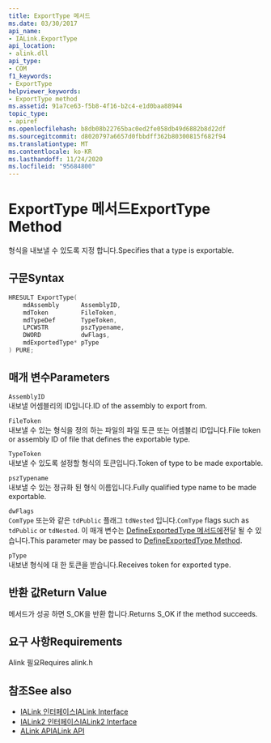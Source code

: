 ```yaml
---
title: ExportType 메서드
ms.date: 03/30/2017
api_name:
- IALink.ExportType
api_location:
- alink.dll
api_type:
- COM
f1_keywords:
- ExportType
helpviewer_keywords:
- ExportType method
ms.assetid: 91a7ce63-f5b8-4f16-b2c4-e1d0baa88944
topic_type:
- apiref
ms.openlocfilehash: b8db08b22765bac0ed2fe058db49d6882b8d22df
ms.sourcegitcommit: d8020797a6657d0fbbdff362b80300815f682f94
ms.translationtype: MT
ms.contentlocale: ko-KR
ms.lasthandoff: 11/24/2020
ms.locfileid: "95684800"
---
```

# <a name="exporttype-method"></a><span data-ttu-id="02e47-102">ExportType 메서드</span><span class="sxs-lookup"><span data-stu-id="02e47-102">ExportType Method</span></span>

<span data-ttu-id="02e47-103">형식을 내보낼 수 있도록 지정 합니다.</span><span class="sxs-lookup"><span data-stu-id="02e47-103">Specifies that a type is exportable.</span></span>  
  
## <a name="syntax"></a><span data-ttu-id="02e47-104">구문</span><span class="sxs-lookup"><span data-stu-id="02e47-104">Syntax</span></span>  
  
```cpp  
HRESULT ExportType(  
    mdAssembly      AssemblyID,  
    mdToken         FileToken,  
    mdTypeDef       TypeToken,  
    LPCWSTR         pszTypename,  
    DWORD           dwFlags,  
    mdExportedType* pType  
) PURE;  
```  
  
## <a name="parameters"></a><span data-ttu-id="02e47-105">매개 변수</span><span class="sxs-lookup"><span data-stu-id="02e47-105">Parameters</span></span>  

 `AssemblyID`  
 <span data-ttu-id="02e47-106">내보낼 어셈블리의 ID입니다.</span><span class="sxs-lookup"><span data-stu-id="02e47-106">ID of the assembly to export from.</span></span>  
  
 `FileToken`  
 <span data-ttu-id="02e47-107">내보낼 수 있는 형식을 정의 하는 파일의 파일 토큰 또는 어셈블리 ID입니다.</span><span class="sxs-lookup"><span data-stu-id="02e47-107">File token or assembly ID of file that defines the exportable type.</span></span>  
  
 `TypeToken`  
 <span data-ttu-id="02e47-108">내보낼 수 있도록 설정할 형식의 토큰입니다.</span><span class="sxs-lookup"><span data-stu-id="02e47-108">Token of type to be made exportable.</span></span>  
  
 `pszTypename`  
 <span data-ttu-id="02e47-109">내보낼 수 있는 정규화 된 형식 이름입니다.</span><span class="sxs-lookup"><span data-stu-id="02e47-109">Fully qualified type name to be made exportable.</span></span>  
  
 `dwFlags`  
 <span data-ttu-id="02e47-110">`ComType` 또는와 같은 `tdPublic` 플래그 `tdNested` 입니다.</span><span class="sxs-lookup"><span data-stu-id="02e47-110">`ComType` flags such as `tdPublic` or `tdNested`.</span></span> <span data-ttu-id="02e47-111">이 매개 변수는 [DefineExportedType 메서드에](../metadata/imetadataassemblyemit-defineexportedtype-method.md)전달 될 수 있습니다.</span><span class="sxs-lookup"><span data-stu-id="02e47-111">This parameter may be passed to [DefineExportedType Method](../metadata/imetadataassemblyemit-defineexportedtype-method.md).</span></span>  
  
 `pType`  
 <span data-ttu-id="02e47-112">내보낸 형식에 대 한 토큰을 받습니다.</span><span class="sxs-lookup"><span data-stu-id="02e47-112">Receives token for exported type.</span></span>  
  
## <a name="return-value"></a><span data-ttu-id="02e47-113">반환 값</span><span class="sxs-lookup"><span data-stu-id="02e47-113">Return Value</span></span>  

 <span data-ttu-id="02e47-114">메서드가 성공 하면 S_OK을 반환 합니다.</span><span class="sxs-lookup"><span data-stu-id="02e47-114">Returns S_OK if the method succeeds.</span></span>  
  
## <a name="requirements"></a><span data-ttu-id="02e47-115">요구 사항</span><span class="sxs-lookup"><span data-stu-id="02e47-115">Requirements</span></span>  

 <span data-ttu-id="02e47-116">Alink 필요</span><span class="sxs-lookup"><span data-stu-id="02e47-116">Requires alink.h</span></span>  
  
## <a name="see-also"></a><span data-ttu-id="02e47-117">참조</span><span class="sxs-lookup"><span data-stu-id="02e47-117">See also</span></span>

- [<span data-ttu-id="02e47-118">IALink 인터페이스</span><span class="sxs-lookup"><span data-stu-id="02e47-118">IALink Interface</span></span>](ialink-interface.md)
- [<span data-ttu-id="02e47-119">IALink2 인터페이스</span><span class="sxs-lookup"><span data-stu-id="02e47-119">IALink2 Interface</span></span>](ialink2-interface.md)
- [<span data-ttu-id="02e47-120">ALink API</span><span class="sxs-lookup"><span data-stu-id="02e47-120">ALink API</span></span>](index.md)
